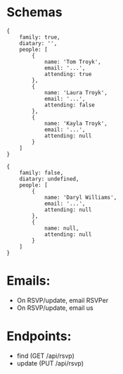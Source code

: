# Schemas

    {
        family: true,
        diatary: '',
        people: [
            {
                name: 'Tom Troyk',
                email: '...',
                attending: true
            },
            {
                name: 'Laura Troyk',
                email: '...',
                attending: false
            },
            {
                name: 'Kayla Troyk',
                email: '...',
                attending: null
            }
        ]
    }

    {
        family: false,
        diatary: undefined,
        people: [
            {
                name: 'Daryl Williams',
                email: '...',
                attending: null
            },
            {
                name: null,
                attending: null
            }
        ]
    }


# Emails:

- On RSVP/update, email RSVPer
- On RSVP/update, email us

# Endpoints:

- find (GET /api/rsvp)
- update (PUT /api/rsvp)
